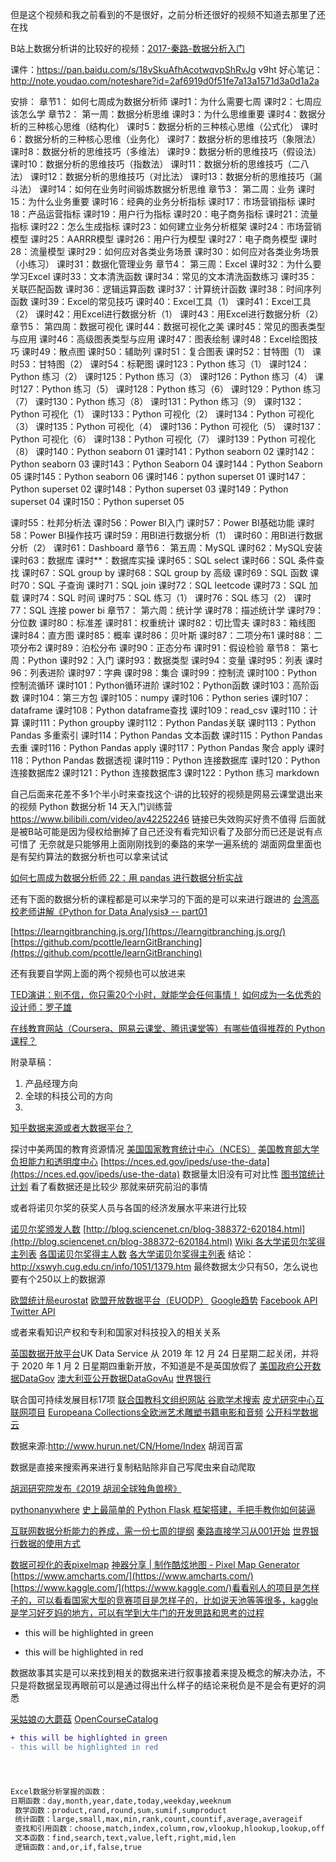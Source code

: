 但是这个视频和我之前看到的不是很好，之前分析还很好的视频不知道去那里了还在找

B站上数据分析讲的比较好的视频：[2017-秦路-数据分析入门](https://www.bilibili.com/video/av29732147?from=search&seid=2400256991108250942)

课件：https://pan.baidu.com/s/18vSkuAfhAcotwqvpShRvJg   v9ht
好心笔记：http://note.youdao.com/noteshare?id=2af6919d0f51fe7a13a1571d3a0d1a2a

安排：
章节1： 如何七周成为数据分析师
课时1：为什么需要七周
课时2：七周应该怎么学
章节2： 第一周：数据分析思维
课时3：为什么思维重要
课时4：数据分析的三种核心思维（结构化）
课时5：数据分析的三种核心思维（公式化）
课时6：数据分析的三种核心思维（业务化）
课时7：数据分析的思维技巧（象限法）
课时8：数据分析的思维技巧（多维法）
课时9：数据分析的思维技巧（假设法）
课时10：数据分析的思维技巧（指数法）
课时11：数据分析的思维技巧（二八法）
课时12：数据分析的思维技巧（对比法）
课时13：数据分析的思维技巧（漏斗法）
课时14：如何在业务时间锻炼数据分析思维
章节3： 第二周：业务
课时15：为什么业务重要
课时16：经典的业务分析指标
课时17：市场营销指标
课时18：产品运营指标
课时19：用户行为指标
课时20：电子商务指标
课时21：流量指标
课时22：怎么生成指标
课时23：如何建立业务分析框架
课时24：市场营销模型
课时25：AARRR模型
课时26：用户行为模型
课时27：电子商务模型
课时28：流量模型
课时29：如何应对各类业务场景
课时30：如何应对各类业务场景（小练习）
课时31：数据化管理业务
章节4： 第三周：Excel
课时32：为什么要学习Excel
课时33：文本清洗函数
课时34：常见的文本清洗函数练习
课时35：关联匹配函数
课时36：逻辑运算函数
课时37：计算统计函数
课时38：时间序列函数
课时39：Excel的常见技巧
课时40：Excel工具（1）
课时41：Excel工具（2）
课时42：用Excel进行数据分析（1）
课时43：用Excel进行数据分析（2）
章节5： 第四周：数据可视化
课时44：数据可视化之美
课时45：常见的图表类型与应用
课时46：高级图表类型与应用
课时47：图表绘制
课时48：Excel绘图技巧
课时49：散点图
课时50：辅助列
课时51：复合图表
课时52：甘特图（1）
课时53：甘特图（2）
课时54：标靶图
课时123：Python 练习（1）
课时124：Python 练习（2）
课时125：Python 练习（3）
课时126：Python 练习（4）
课时127：Python 练习（5）
课时128：Python 练习（6）
课时129：Python 练习（7）
课时130：Python 练习（8）
课时131：Python 练习（9）
课时132：Python 可视化（1）
课时133：Python 可视化（2）
课时134：Python 可视化（3）
课时135：Python 可视化（4）
课时136：Python 可视化（5）
课时137：Python 可视化（6）
课时138：Python 可视化（7）
课时139：Python 可视化（8）
课时140：Python seaborn 01
课时141：Python seaborn 02
课时142：Python seaborn 03
课时143：Python Seaborn 04
课时144：Python Seaborn 05
课时145：Python seaborn 06
课时146：python superset 01
课时147：Python superset 02
课时148：Python superset 03
课时149：Python superset 04
课时150：Python superset 05

课时55：杜邦分析法
课时56：Power BI入门
课时57：Power BI基础功能
课时58：Power BI操作技巧
课时59：用BI进行数据分析（1）
课时60：用BI进行数据分析（2）
课时61：Dashboard
章节6： 第五周：MySQL
课时62：MySQL安装
课时63：数据库
课时**：数据库实操
课时65：SQL select
课时66：SQL 条件查找
课时67：SQL group by
课时68：SQL group by 高级
课时69：SQL 函数
课时70：SQL 子查询
课时71：SQL join
课时72：SQL leetcode
课时73：SQL 加载
课时74：SQL 时间
课时75：SQL 练习（1）
课时76：SQL 练习（2）
课时77：SQL 连接 power bi
章节7： 第六周：统计学
课时78：描述统计学
课时79：分位数
课时80：标准差
课时81：权重统计
课时82：切比雪夫
课时83：箱线图
课时84：直方图
课时85：概率
课时86：贝叶斯
课时87：二项分布1
课时88：二项分布2
课时89：泊松分布
课时90：正态分布
课时91：假设检验
章节8： 第七周：Python
课时92：入门
课时93：数据类型
课时94：变量
课时95：列表
课时96：列表进阶
课时97：字典
课时98：集合
课时99：控制流
课时100：Python控制流循环
课时101：Python循环进阶
课时102：Python函数
课时103：高阶函数
课时104：第三方包
课时105：numpy
课时106：Python series
课时107：dataframe
课时108：Python dataframe查找
课时109：read_csv
课时110：计算
课时111：Python groupby
课时112：Python Pandas关联
课时113：Python Pandas 多重索引
课时114：Python Pandas 文本函数
课时115：Python Pandas 去重
课时116：Python Pandas apply
课时117：Python Pandas 聚合 apply
课时118：Python Pandas 数据透视
课时119：Python 连接数据库
课时120：Python连接数据库2
课时121：Python 连接数据库3
课时122：Python 练习 markdown

自己后面来花差不多1个半小时来查找这个·讲的比较好的视频是网易云课堂退出来的视频
Python 数据分析 14 天入门训练营  https://www.bilibili.com/video/av42252246 链接已失效购买好贵不值得
后面就是被B站可能是因为侵权给删掉了自己还没有看完知识看了及部分而已还是说有点可惜了
无奈就是只能够用上面刚刚找到的秦路的来学一遍系统的
湖面网盘里面也是有契约算法的数据分析也可以拿来试试


[如何七周成为数据分析师 22：用 pandas 进行数据分析实战](http://www.woshipm.com/data-analysis/756741.html)

还有下面的数据分析的课程都是可以来学习的下面的是可以来进行跟进的
[台湾高校老师讲解《Python for Data Analysis》 -- part01](https://www.bilibili.com/video/av67994244/?spm_id_from=333.788.videocard.8)

[https://learngitbranching.js.org/](https://learngitbranching.js.org/)
[https://github.com/pcottle/learnGitBranching](https://github.com/pcottle/learnGitBranching)



还有我要自学网上面的两个视频也可以放进来



[TED演讲：别不信，你只需20个小时，就能学会任何事情！](https://www.bilibili.com/video/av50668972/?spm_id_from=333.788.videocard.6)
[如何成为一名优秀的设计师：罗子雄](https://www.bilibili.com/video/av38369053?from=search&seid=4683232185626274492)

[在线教育网站（Coursera、网易云课堂、腾讯课堂等）有哪些值得推荐的 Python 课程？](https://www.zhihu.com/question/46835030)


附录草稿：
1. 产品经理方向
2. 全球的科技公司的方向
3. 

[知乎数据来源或者大数据平台？](https://www.zhihu.com/question/27798279/answer/408575260)

探讨中美两国的教育资源情况
[美国国家教育统计中心（NCES）](https://nces.ed.gov/)
[美国教育部大学负担能力和透明度中心](https://collegecost.ed.gov/)
[https://nces.ed.gov/ipeds/use-the-data](https://nces.ed.gov/ipeds/use-the-data)
数据量太旧没有可对比性
[图书馆统计计划](https://nces.ed.gov/surveys/libraries/)
看了看数据还是比较少
那就来研究前沿的事情

或者将诺贝尔奖的获奖人员与各国的经济发展水平来进行比较

[诺贝尔奖颁发人数](https://www.nobelprize.org/prizes/medicine/1921/summary/)
[http://blog.sciencenet.cn/blog-388372-620184.html](http://blog.sciencenet.cn/blog-388372-620184.html)
[Wiki 各大学诺贝尔奖得主列表](https://zh.wikipedia.org/wiki/%E5%90%84%E5%A4%A7%E5%AD%B8%E8%AB%BE%E8%B2%9D%E7%88%BE%E7%8D%8E%E5%BE%97%E4%B8%BB%E5%88%97%E8%A1%A8)
[各国诺贝尔奖得主人数](https://zh.wikipedia.org/wiki/%E5%90%84%E5%9C%8B%E8%AB%BE%E8%B2%9D%E7%88%BE%E7%8D%8E%E5%BE%97%E4%B8%BB%E4%BA%BA%E6%95%B8)
[各大学诺贝尔奖得主列表](https://zh.wikipedia.org/wiki/%E5%90%84%E5%A4%A7%E5%AD%B8%E8%AB%BE%E8%B2%9D%E7%88%BE%E7%8D%8E%E5%BE%97%E4%B8%BB%E5%88%97%E8%A1%A8)
结论：http://xswyh.cug.edu.cn/info/1051/1379.htm
最终数据太少只有50，怎么说也要有个250以上的数据源




[欧盟统计局eurostat](https://ec.europa.eu/eurostat/data/database)
[欧盟开放数据平台（EUODP）](https://data.europa.eu/euodp/en/data/)
[Google趋势](https://trends.google.com/trends/?geo=US)
[Facebook API](https://developers.facebook.com/docs/graph-api)
[Twitter API](https://developer.twitter.com/en/docs)


或者来看知识产权和专利和国家对科技投入的相关关系


[英国数据开放平台](https://www.ukdataservice.ac.uk/)UK Data Service 从 2019 年 12 月 24 日星期二起关闭，并将于 2020 年 1 月 2 日星期四重新开放，不知道是不是英国放假了
[美国政府公开数据DataGov](https://www.data.gov/)
[澳大利亚公开数据DataGovAu](https://data.gov.au/)
[世界银行](https://datacatalog.worldbank.org/)

联合国可持续发展目标17项
[联合国教科文组织网站 ](http://data.uis.unesco.org/)
[谷歌学术搜索](https://scholar.google.com/)
[皮尤研究中心互联网项目](https://www.pewresearch.org/internet/datasets/)
[Europeana Collections全欧洲艺术雕塑书籍电影和音频](https://www.europeana.eu/portal/en)
[公开科学数据云](https://www.opensciencedatacloud.org/)




数据来源:http://www.hurun.net/CN/Home/Index 胡润百富

数据是直接来搜索再来进行复制粘贴除非自己写爬虫来自动爬取

[胡润研究院发布《2019 胡润全球独角兽榜》](http://www.hurun.net/CN/Article/Details?num=E7190250C866)

[pythonanywhere](https://www.pythonanywhere.com/user/mwj/)
[史上最简单的 Python Flask 框架搭建，手把手教你如何装逼](https://www.jianshu.com/p/70a0c097e537)

[互联网数据分析能力的养成，需一份七周的提纲](http://www.woshipm.com/data-analysis/444009.html)
[秦路直接学习从001开始](http://www.woshipm.com/u/159343/page/3)
[世界银行数据的使用方式](https://data.worldbank.org.cn/about/get-started)

[数据可视化的表pixelmap](https://pixelmap.amcharts.com/)
[神器分享 | 制作酷炫地图 - Pixel Map Generator](https://www.jianshu.com/p/526ccacf8b5c)
[https://www.amcharts.com/](https://www.amcharts.com/)
[https://www.kaggle.com/](https://www.kaggle.com/)看看别人的项目是怎样子的，可以看看国家大型的竞赛项目是怎样子的，比如说天池等等很多，kaggle是学习好歹妈的地方，可以有学到大牛门的开发思路和思考的过程




+ this will be highlighted in green
- this will be highlighted in red

数据故事其实是可以来找到相关的数据来进行叙事接着来提及概念的解决办法，不只是将数据呈现再眼前可以是通过得出什么样子的结论来税负是不是会有更好的洞悉

[采姑娘の大蘑菇](https://space.bilibili.com/12721139)
[OpenCourseCatalog](https://github.com/wenhan-wu/OpenCourseCatalog)

```diff
+ this will be highlighted in green
- this will be highlighted in red




Excel数据分析掌握的函数：
日期函数：day,month,year,date,today,weekday,weeknum
 数学函数：product,rand,round,sum,sumif,sumproduct
 统计函数：large,small,max,min,rank,count,countif,average,averageif
 查找和引用函数：choose,match,index,column,row,vlookup,hlookup,lookup,offset
 文本函数：find,search,text,value,left,right,mid,len
 逻辑函数：and,or,if,false,true
